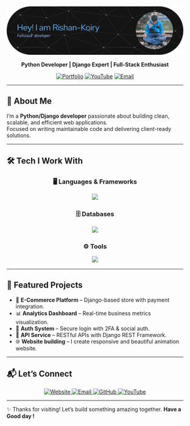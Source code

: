 <div style="background-image: url('bg.png'); background-size: cover; b---

✨ Thanks for visiting! Let's build something amazing together.
**Have a Good day !**

</div>round-repeat: no-repeat; background-attachment: fixed; background-position: center; min-height: 100vh; padding: 20px;">

<div align="center">

![GitHub Header Banner](<github-header-banner%20(1).png>)

**Python Developer | Django Expert | Full-Stack Enthusiast**

[![Portfolio](https://img.shields.io/badge/Portfolio-rishankoiry.vercel.app-64ffda?style=for-the-badge&logo=vercel&logoColor=white)](https://rishankoiry.vercel.app)
[![YouTube](https://img.shields.io/badge/YouTube-FF0000?style=for-the-badge&logo=youtube&logoColor=white)](https://www.youtube.com/@Rishankoiry)
[![Email](https://img.shields.io/badge/Email-D14836?style=for-the-badge&logo=gmail&logoColor=white)](mailto:rishankoiry@gmail.com)

</div>

---

## 🚀 About Me

I’m a **Python/Django developer** passionate about building clean, scalable, and efficient web applications.  
Focused on writing maintainable code and delivering client-ready solutions.

---

## 🛠 Tech I Work With

<div align="center">

### 🖥️ Languages & Frameworks

<img src="https://skillicons.dev/icons?i=python,django,flask,js,react,html,css,tailwind" />

### 🗄️ Databases

<img src="https://skillicons.dev/icons?i=postgresql,mysql,sqlite" />

### ⚙️ Tools

<img src="https://skillicons.dev/icons?i=git,docker,vscode,github" />

</div>

---

## 🌟 Featured Projects

- 🛒 **E-Commerce Platform** – Django-based store with payment integration.
- 📊 **Analytics Dashboard** – Real-time business metrics visualization.
- 🔐 **Auth System** – Secure login with 2FA & social auth.
- 🤖 **API Service** – RESTful APIs with Django REST Framework.
- 🌐 **Website building** – I create responsive and beautiful animation website.

---

## 📬 Let’s Connect

<div align="center">
  <a href="https://rishankoiry.vercel.app" target="_blank">
    <img src="https://img.shields.io/badge/Website-64FFDA?style=for-the-badge&logo=google-chrome&logoColor=black" alt="Website"/>
  </a>
  <a href="mailto:rishankoiry@gmail.com" target="_blank">
    <img src="https://img.shields.io/badge/Email-D14836?style=for-the-badge&logo=gmail&logoColor=white" alt="Email"/>
  </a>
  <a href="https://github.com/Rishan-Koiry" target="_blank">
    <img src="https://img.shields.io/badge/GitHub-100000?style=for-the-badge&logo=github&logoColor=white" alt="GitHub"/>
  </a>
  <a href="https://www.youtube.com/@Rishankoiry" target="_blank">
    <img src="https://img.shields.io/badge/YouTube-FF0000?style=for-the-badge&logo=youtube&logoColor=white" alt="YouTube"/>
  </a>
</div>

---

✨ Thanks for visiting! Let’s build something amazing together.
**Have a Good day !**
